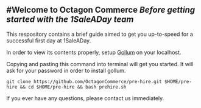 #Welcome to Octagon Commerce
*Before getting started with the 1SaleADay team*
--

This respository contains a brief guide aimed to get you up-to-speed for a successful first day at 1SaleADay.

In order to view its contents properly, setup [Gollum](https://github.com/github/gollum) on your localhost.

Copying and pasting this command into terminal will get you started. It will ask for your password in order to install gollum.

	git clone https://github.com/OctagonCommerce/pre-hire.git $HOME/pre-hire && cd $HOME/pre-hire && bash prehire.sh

If you ever have any questions, please contact us immediately.
